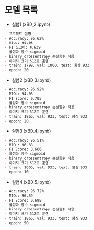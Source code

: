 # 모델 목록

- 실험1 (xBD_2.ipynb)
```md
- 프로젝트 설명
- Accuracy: 96.62%
- MIoU: 94.08
- F1 스코어: 0.639
- 활성화 함수 sigmoid
- binary_crossentropy 손실함수 적용
- 이미지 크기 512로 훈련
- train: 1799, val: 1000, test: 항상 933
- epoch: 20
```

- 실험2 (xBD_3.ipynb)
```md
- Accuracy: 96.92%
- MIOU: 94.08
- F1 Score: 0.705
- 활성화 함수 sigmoid
- binary_crossentropy 손실함수 적용
- 이미지 크기 512로 훈련
- train: 1866, val: 933, test: 항상 933
- epoch: 20
```

- 실험3 (xBD_4.ipynb)
```md
- Accuracy: 96.51%
- MIOU: 96.38
- F1 Score: 0.666
- 활성화 함수 sigmoid
- binary_crossentropy 손실함수 적용
- 이미지 크기 512로 훈련
- train: 1866, val: 933, test: 항상 933
- epoch: 10
```

- 실험4 (xBD_5.ipynb)
```md
- Accuracy: 96.72%
- MIOU: 96.59
- F1 Score: 0.698
- 활성화 함수 sigmoid
- binary_crossentropy 손실함수 적용
- 이미지 크기 512로 훈련
- train: 1866, val: 933, test: 항상 933
- epoch: 50
```
